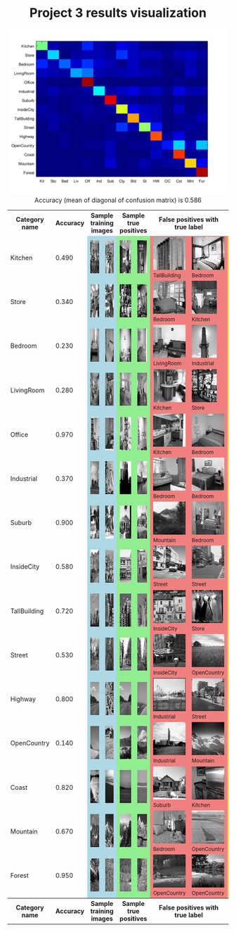 <center>
<h1>Project 3 results visualization</h1>
<img src="confusion_matrix.png">

<br>
Accuracy (mean of diagonal of confusion matrix) is 0.586
<p>

<table border=0 cellpadding=4 cellspacing=1>
<tr>
<th>Category name</th>
<th>Accuracy</th>
<th colspan=2>Sample training images</th>
<th colspan=2>Sample true positives</th>
<th colspan=2>False positives with true label</th>
<th colspan=2>False negatives with wrong predicted label</th>
</tr>
<tr>
<td>Kitchen</td>
<td>0.490</td>
<td bgcolor=LightBlue><img src="thumbnails/Kitchen_image_0126.jpg" width=100 height=75></td>
<td bgcolor=LightBlue><img src="thumbnails/Kitchen_image_0101.jpg" width=95 height=75></td>
<td bgcolor=LightGreen><img src="thumbnails/Kitchen_image_0123.jpg" width=114 height=75></td>
<td bgcolor=LightGreen><img src="thumbnails/Kitchen_image_0127.jpg" width=114 height=75></td>
<td bgcolor=LightCoral><img src="thumbnails/TallBuilding_image_0024.jpg" width=75 height=75><br><small>TallBuilding</small></td>
<td bgcolor=LightCoral><img src="thumbnails/Bedroom_image_0053.jpg" width=110 height=75><br><small>Bedroom</small></td>
<td bgcolor=#FFBB55><img src="thumbnails/Kitchen_image_0073.jpg" width=107 height=75><br><small>InsideCity</small></td>
<td bgcolor=#FFBB55><img src="thumbnails/Kitchen_image_0003.jpg" width=100 height=75><br><small>InsideCity</small></td>
</tr>
<tr>
<td>Store</td>
<td>0.340</td>
<td bgcolor=LightBlue><img src="thumbnails/Store_image_0007.jpg" width=100 height=75></td>
<td bgcolor=LightBlue><img src="thumbnails/Store_image_0172.jpg" width=100 height=75></td>
<td bgcolor=LightGreen><img src="thumbnails/Store_image_0081.jpg" width=131 height=75></td>
<td bgcolor=LightGreen><img src="thumbnails/Store_image_0079.jpg" width=100 height=75></td>
<td bgcolor=LightCoral><img src="thumbnails/Bedroom_image_0118.jpg" width=114 height=75><br><small>Bedroom</small></td>
<td bgcolor=LightCoral><img src="thumbnails/Kitchen_image_0190.jpg" width=57 height=75><br><small>Kitchen</small></td>
<td bgcolor=#FFBB55><img src="thumbnails/Store_image_0135.jpg" width=114 height=75><br><small>Highway</small></td>
<td bgcolor=#FFBB55><img src="thumbnails/Store_image_0118.jpg" width=77 height=75><br><small>Industrial</small></td>
</tr>
<tr>
<td>Bedroom</td>
<td>0.230</td>
<td bgcolor=LightBlue><img src="thumbnails/Bedroom_image_0164.jpg" width=100 height=75></td>
<td bgcolor=LightBlue><img src="thumbnails/Bedroom_image_0174.jpg" width=100 height=75></td>
<td bgcolor=LightGreen><img src="thumbnails/Bedroom_image_0035.jpg" width=115 height=75></td>
<td bgcolor=LightGreen><img src="thumbnails/Bedroom_image_0088.jpg" width=57 height=76></td>
<td bgcolor=LightCoral><img src="thumbnails/LivingRoom_image_0024.jpg" width=100 height=75><br><small>LivingRoom</small></td>
<td bgcolor=LightCoral><img src="thumbnails/Industrial_image_0046.jpg" width=57 height=75><br><small>Industrial</small></td>
<td bgcolor=#FFBB55><img src="thumbnails/Bedroom_image_0119.jpg" width=113 height=75><br><small>Forest</small></td>
<td bgcolor=#FFBB55><img src="thumbnails/Bedroom_image_0104.jpg" width=95 height=75><br><small>Kitchen</small></td>
</tr>
<tr>
<td>LivingRoom</td>
<td>0.280</td>
<td bgcolor=LightBlue><img src="thumbnails/LivingRoom_image_0154.jpg" width=113 height=75></td>
<td bgcolor=LightBlue><img src="thumbnails/LivingRoom_image_0052.jpg" width=101 height=75></td>
<td bgcolor=LightGreen><img src="thumbnails/LivingRoom_image_0096.jpg" width=100 height=75></td>
<td bgcolor=LightGreen><img src="thumbnails/LivingRoom_image_0070.jpg" width=101 height=75></td>
<td bgcolor=LightCoral><img src="thumbnails/Kitchen_image_0104.jpg" width=115 height=75><br><small>Kitchen</small></td>
<td bgcolor=LightCoral><img src="thumbnails/Store_image_0134.jpg" width=57 height=75><br><small>Store</small></td>
<td bgcolor=#FFBB55><img src="thumbnails/LivingRoom_image_0025.jpg" width=57 height=76><br><small>Mountain</small></td>
<td bgcolor=#FFBB55><img src="thumbnails/LivingRoom_image_0008.jpg" width=100 height=75><br><small>Mountain</small></td>
</tr>
<tr>
<td>Office</td>
<td>0.970</td>
<td bgcolor=LightBlue><img src="thumbnails/Office_image_0035.jpg" width=100 height=75></td>
<td bgcolor=LightBlue><img src="thumbnails/Office_image_0021.jpg" width=105 height=75></td>
<td bgcolor=LightGreen><img src="thumbnails/Office_image_0083.jpg" width=108 height=75></td>
<td bgcolor=LightGreen><img src="thumbnails/Office_image_0037.jpg" width=108 height=75></td>
<td bgcolor=LightCoral><img src="thumbnails/Kitchen_image_0138.jpg" width=100 height=75><br><small>Kitchen</small></td>
<td bgcolor=LightCoral><img src="thumbnails/Bedroom_image_0158.jpg" width=100 height=75><br><small>Bedroom</small></td>
<td bgcolor=#FFBB55><img src="thumbnails/Office_image_0092.jpg" width=116 height=75><br><small>Coast</small></td>
<td bgcolor=#FFBB55><img src="thumbnails/Office_image_0120.jpg" width=116 height=75><br><small>Kitchen</small></td>
</tr>
<tr>
<td>Industrial</td>
<td>0.370</td>
<td bgcolor=LightBlue><img src="thumbnails/Industrial_image_0292.jpg" width=101 height=75></td>
<td bgcolor=LightBlue><img src="thumbnails/Industrial_image_0306.jpg" width=50 height=75></td>
<td bgcolor=LightGreen><img src="thumbnails/Industrial_image_0117.jpg" width=102 height=75></td>
<td bgcolor=LightGreen><img src="thumbnails/Industrial_image_0006.jpg" width=114 height=75></td>
<td bgcolor=LightCoral><img src="thumbnails/Bedroom_image_0013.jpg" width=100 height=75><br><small>Bedroom</small></td>
<td bgcolor=LightCoral><img src="thumbnails/Bedroom_image_0156.jpg" width=99 height=75><br><small>Bedroom</small></td>
<td bgcolor=#FFBB55><img src="thumbnails/Industrial_image_0110.jpg" width=74 height=75><br><small>Office</small></td>
<td bgcolor=#FFBB55><img src="thumbnails/Industrial_image_0049.jpg" width=100 height=75><br><small>Forest</small></td>
</tr>
<tr>
<td>Suburb</td>
<td>0.900</td>
<td bgcolor=LightBlue><img src="thumbnails/Suburb_image_0010.jpg" width=113 height=75></td>
<td bgcolor=LightBlue><img src="thumbnails/Suburb_image_0073.jpg" width=113 height=75></td>
<td bgcolor=LightGreen><img src="thumbnails/Suburb_image_0108.jpg" width=113 height=75></td>
<td bgcolor=LightGreen><img src="thumbnails/Suburb_image_0137.jpg" width=113 height=75></td>
<td bgcolor=LightCoral><img src="thumbnails/Mountain_image_0076.jpg" width=75 height=75><br><small>Mountain</small></td>
<td bgcolor=LightCoral><img src="thumbnails/Bedroom_image_0135.jpg" width=114 height=75><br><small>Bedroom</small></td>
<td bgcolor=#FFBB55><img src="thumbnails/Suburb_image_0020.jpg" width=113 height=75><br><small>Office</small></td>
<td bgcolor=#FFBB55><img src="thumbnails/Suburb_image_0103.jpg" width=113 height=75><br><small>LivingRoom</small></td>
</tr>
<tr>
<td>InsideCity</td>
<td>0.580</td>
<td bgcolor=LightBlue><img src="thumbnails/InsideCity_image_0232.jpg" width=75 height=75></td>
<td bgcolor=LightBlue><img src="thumbnails/InsideCity_image_0278.jpg" width=75 height=75></td>
<td bgcolor=LightGreen><img src="thumbnails/InsideCity_image_0125.jpg" width=75 height=75></td>
<td bgcolor=LightGreen><img src="thumbnails/InsideCity_image_0055.jpg" width=75 height=75></td>
<td bgcolor=LightCoral><img src="thumbnails/Street_image_0025.jpg" width=75 height=75><br><small>Street</small></td>
<td bgcolor=LightCoral><img src="thumbnails/Street_image_0088.jpg" width=75 height=75><br><small>Street</small></td>
<td bgcolor=#FFBB55><img src="thumbnails/InsideCity_image_0048.jpg" width=75 height=75><br><small>TallBuilding</small></td>
<td bgcolor=#FFBB55><img src="thumbnails/InsideCity_image_0004.jpg" width=75 height=75><br><small>Industrial</small></td>
</tr>
<tr>
<td>TallBuilding</td>
<td>0.720</td>
<td bgcolor=LightBlue><img src="thumbnails/TallBuilding_image_0148.jpg" width=75 height=75></td>
<td bgcolor=LightBlue><img src="thumbnails/TallBuilding_image_0315.jpg" width=75 height=75></td>
<td bgcolor=LightGreen><img src="thumbnails/TallBuilding_image_0017.jpg" width=75 height=75></td>
<td bgcolor=LightGreen><img src="thumbnails/TallBuilding_image_0083.jpg" width=75 height=75></td>
<td bgcolor=LightCoral><img src="thumbnails/InsideCity_image_0048.jpg" width=75 height=75><br><small>InsideCity</small></td>
<td bgcolor=LightCoral><img src="thumbnails/Store_image_0116.jpg" width=71 height=75><br><small>Store</small></td>
<td bgcolor=#FFBB55><img src="thumbnails/TallBuilding_image_0046.jpg" width=75 height=75><br><small>Forest</small></td>
<td bgcolor=#FFBB55><img src="thumbnails/TallBuilding_image_0105.jpg" width=75 height=75><br><small>Street</small></td>
</tr>
<tr>
<td>Street</td>
<td>0.530</td>
<td bgcolor=LightBlue><img src="thumbnails/Street_image_0043.jpg" width=75 height=75></td>
<td bgcolor=LightBlue><img src="thumbnails/Street_image_0003.jpg" width=75 height=75></td>
<td bgcolor=LightGreen><img src="thumbnails/Street_image_0125.jpg" width=75 height=75></td>
<td bgcolor=LightGreen><img src="thumbnails/Street_image_0111.jpg" width=75 height=75></td>
<td bgcolor=LightCoral><img src="thumbnails/InsideCity_image_0137.jpg" width=75 height=75><br><small>InsideCity</small></td>
<td bgcolor=LightCoral><img src="thumbnails/OpenCountry_image_0038.jpg" width=75 height=75><br><small>OpenCountry</small></td>
<td bgcolor=#FFBB55><img src="thumbnails/Street_image_0100.jpg" width=75 height=75><br><small>TallBuilding</small></td>
<td bgcolor=#FFBB55><img src="thumbnails/Street_image_0137.jpg" width=75 height=75><br><small>TallBuilding</small></td>
</tr>
<tr>
<td>Highway</td>
<td>0.800</td>
<td bgcolor=LightBlue><img src="thumbnails/Highway_image_0118.jpg" width=75 height=75></td>
<td bgcolor=LightBlue><img src="thumbnails/Highway_image_0248.jpg" width=75 height=75></td>
<td bgcolor=LightGreen><img src="thumbnails/Highway_image_0074.jpg" width=75 height=75></td>
<td bgcolor=LightGreen><img src="thumbnails/Highway_image_0153.jpg" width=75 height=75></td>
<td bgcolor=LightCoral><img src="thumbnails/Industrial_image_0081.jpg" width=105 height=75><br><small>Industrial</small></td>
<td bgcolor=LightCoral><img src="thumbnails/Street_image_0056.jpg" width=75 height=75><br><small>Street</small></td>
<td bgcolor=#FFBB55><img src="thumbnails/Highway_image_0034.jpg" width=75 height=75><br><small>Coast</small></td>
<td bgcolor=#FFBB55><img src="thumbnails/Highway_image_0140.jpg" width=75 height=75><br><small>OpenCountry</small></td>
</tr>
<tr>
<td>OpenCountry</td>
<td>0.140</td>
<td bgcolor=LightBlue><img src="thumbnails/OpenCountry_image_0075.jpg" width=75 height=75></td>
<td bgcolor=LightBlue><img src="thumbnails/OpenCountry_image_0236.jpg" width=75 height=75></td>
<td bgcolor=LightGreen><img src="thumbnails/OpenCountry_image_0083.jpg" width=75 height=75></td>
<td bgcolor=LightGreen><img src="thumbnails/OpenCountry_image_0107.jpg" width=75 height=75></td>
<td bgcolor=LightCoral><img src="thumbnails/Industrial_image_0047.jpg" width=100 height=75><br><small>Industrial</small></td>
<td bgcolor=LightCoral><img src="thumbnails/Mountain_image_0105.jpg" width=75 height=75><br><small>Mountain</small></td>
<td bgcolor=#FFBB55><img src="thumbnails/OpenCountry_image_0057.jpg" width=75 height=75><br><small>Forest</small></td>
<td bgcolor=#FFBB55><img src="thumbnails/OpenCountry_image_0112.jpg" width=75 height=75><br><small>Coast</small></td>
</tr>
<tr>
<td>Coast</td>
<td>0.820</td>
<td bgcolor=LightBlue><img src="thumbnails/Coast_image_0111.jpg" width=75 height=75></td>
<td bgcolor=LightBlue><img src="thumbnails/Coast_image_0336.jpg" width=75 height=75></td>
<td bgcolor=LightGreen><img src="thumbnails/Coast_image_0129.jpg" width=75 height=75></td>
<td bgcolor=LightGreen><img src="thumbnails/Coast_image_0083.jpg" width=75 height=75></td>
<td bgcolor=LightCoral><img src="thumbnails/Suburb_image_0053.jpg" width=113 height=75><br><small>Suburb</small></td>
<td bgcolor=LightCoral><img src="thumbnails/Kitchen_image_0149.jpg" width=100 height=75><br><small>Kitchen</small></td>
<td bgcolor=#FFBB55><img src="thumbnails/Coast_image_0088.jpg" width=75 height=75><br><small>Highway</small></td>
<td bgcolor=#FFBB55><img src="thumbnails/Coast_image_0014.jpg" width=75 height=75><br><small>Highway</small></td>
</tr>
<tr>
<td>Mountain</td>
<td>0.670</td>
<td bgcolor=LightBlue><img src="thumbnails/Mountain_image_0067.jpg" width=75 height=75></td>
<td bgcolor=LightBlue><img src="thumbnails/Mountain_image_0044.jpg" width=75 height=75></td>
<td bgcolor=LightGreen><img src="thumbnails/Mountain_image_0040.jpg" width=75 height=75></td>
<td bgcolor=LightGreen><img src="thumbnails/Mountain_image_0104.jpg" width=75 height=75></td>
<td bgcolor=LightCoral><img src="thumbnails/Bedroom_image_0003.jpg" width=104 height=75><br><small>Bedroom</small></td>
<td bgcolor=LightCoral><img src="thumbnails/OpenCountry_image_0040.jpg" width=75 height=75><br><small>OpenCountry</small></td>
<td bgcolor=#FFBB55><img src="thumbnails/Mountain_image_0103.jpg" width=75 height=75><br><small>Forest</small></td>
<td bgcolor=#FFBB55><img src="thumbnails/Mountain_image_0098.jpg" width=75 height=75><br><small>Forest</small></td>
</tr>
<tr>
<td>Forest</td>
<td>0.950</td>
<td bgcolor=LightBlue><img src="thumbnails/Forest_image_0250.jpg" width=75 height=75></td>
<td bgcolor=LightBlue><img src="thumbnails/Forest_image_0108.jpg" width=75 height=75></td>
<td bgcolor=LightGreen><img src="thumbnails/Forest_image_0095.jpg" width=75 height=75></td>
<td bgcolor=LightGreen><img src="thumbnails/Forest_image_0106.jpg" width=75 height=75></td>
<td bgcolor=LightCoral><img src="thumbnails/OpenCountry_image_0044.jpg" width=75 height=75><br><small>OpenCountry</small></td>
<td bgcolor=LightCoral><img src="thumbnails/OpenCountry_image_0084.jpg" width=75 height=75><br><small>OpenCountry</small></td>
<td bgcolor=#FFBB55><img src="thumbnails/Forest_image_0036.jpg" width=75 height=75><br><small>Street</small></td>
<td bgcolor=#FFBB55><img src="thumbnails/Forest_image_0124.jpg" width=75 height=75><br><small>Mountain</small></td>
</tr>
<tr>
<th>Category name</th>
<th>Accuracy</th>
<th colspan=2>Sample training images</th>
<th colspan=2>Sample true positives</th>
<th colspan=2>False positives with true label</th>
<th colspan=2>False negatives with wrong predicted label</th>
</tr>
</table>
</center>


